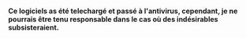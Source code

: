 #### Ce logiciels as été telechargé et passé à l'antivirus, cependant, je ne pourrais être tenu responsable dans le cas où des indésirables subsisteraient.
